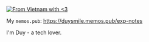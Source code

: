 [![From Vietnam with <3](https://raw.githubusercontent.com/webuild-community/badge/master/svg/love.svg)](https://webuild.community)

My `memos.pub`: https://duysmile.memos.pub/exp-notes

I'm Duy - a tech lover.
